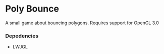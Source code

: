 # Poly Bounce
A small game about bouncing polygons. 
Requires support for OpenGL 3.0

### Depedencies
- LWJGL
